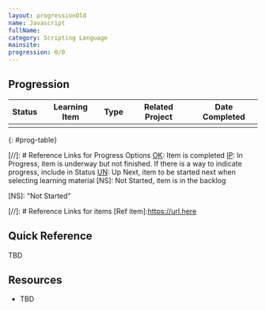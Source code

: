 ```yaml
---
layout: progressionOld
name: Javascript
fullName: 
category: Scripting Language
mainsite: 
progression: 0/0
---
```


## Progression

| Status | Learning Item | Type  | Related Project | Date Completed |
| :----: | ------------- | :---: | --------------- | -------------- |
|        |               |       |                 |                |
{: #prog-table}

[//]: # Reference Links for Progress Options
[OK]: Item is completed
[IP]: In Progress, item is underway but not finished. If there is a way to indicate progress, include in Status
[UN]: Up Next, item to be started next when selecting learning material
[NS]: Not Started, item is in the backlog

[OK]: {{site.baseurl}}/assets/images/icons/check-circle-outline.svg "Complete"
[IP]: {{site.baseurl}}/assets/images/icons/cog.svg "In progress"
[UN]: {{site.baseurl}}/assets/images/icons/update.svg "Up next"
[NS]: "Not Started"

[//]: # Reference Links for items
[Ref item]:https://url.here

## Quick Reference

TBD

## Resources

- TBD